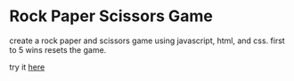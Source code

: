 # Rock Paper Scissors Game

create a rock paper and scissors game using javascript, html, and css. first to 5 wins resets the game.

try it [here](https://zaialamm.github.io/rock-paper-scissors/)


